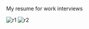 My resume for work interviews 

![r1](https://user-images.githubusercontent.com/119838743/206855315-b0e789f9-efeb-4312-912e-27e2f47bf907.png)
![r2](https://user-images.githubusercontent.com/119838743/206855317-76efed55-d083-4b97-bd26-edd866a75867.png)
